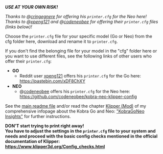 ***USE AT YOUR OWN RISK!***
  
*Thanks to @[cringegnere](https://github.com/cringegnere) for offering his `printer.cfg` for the Neo here!*  
*Thanks to @[xpeng121](https://www.reddit.com/user/xpeng121/) and @[codeneobee](https://github.com/codeneobee/) for offering their `printer.cfg` files (links below)!*  

Choose the `printer.cfg` file for your specific model (Go or Neo) from the cfg folder here, download and rename it to `printer.cfg`.  

If you don't find the belonging file for your model in the "cfg" folder here or you want to use different files, see the following links of other users who offer their `printer.cfg`:
- **GO**  
  - Reddit user [xpeng121](https://www.reddit.com/user/xpeng121/) offers his `printer.cfg` for the Go here: https://pastebin.com/xDF8ChXY
- **NEO**
  - @[codeneobee](https://github.com/codeneobee/) offers his `printer.cfg` for the Neo here: https://github.com/codeneobee/kobra-neo-klipper-config


<!--
If you want, also download the other `.cfg` files (besides the specific `printer.cfg` for your model) and take them as a start for your own settings.  


Rename and copy the specific `printer.cfg` file to the home directory of the host where Mainsail/Fluidd/OctoPrint is running on (e.g. on a RaspberryPi it's `/home/pi/`).  
If you're using Mainsail/Fluidd, you can just upload them using the webinterface, if you're using OctoPrint you probably have to SSH into the host.
--> 

See the [main readme file](../README.md) and/or read the chapter [Klipper (Mod)](https://1coderookie.github.io/KobraGoNeoInsights/firmware/fw_klipper/) of my comprehensive infopage about the Kobra Go and Neo: ["KobraGoNeo Insights"](https://1coderookie.github.io/KobraGoNeoInsights/) for further instructions.

**DON'T start trying to print right away!**  
**You have to adjust the settings in the `printer.cfg` file to your system and needs and proceed with the basic config checks mentioned in the official documentation of Klipper: https://www.klipper3d.org/Config_checks.html**
